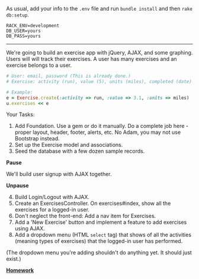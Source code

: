 As usual, add your info to the `.env` file and run `bundle install` and then `rake db:setup`.

```
RACK_ENV=development
DB_USER=yours
DB_PASS=yours
```

---

We're going to build an exercise app with jQuery, AJAX, and some graphing. Users will will track their exercises. A user has many exercises and an exercise belongs to a user.

```ruby
# User: email, password (This is already done.)
# Exercise: activity (run), value (5), units (miles), completed (date)

# Example:
e = Exercise.create(:activity => run, :value => 3.1, :units => miles)
u.exercises << e
```

Your Tasks:

1. Add Foundation. Use a gem or do it manually. Do a complete job here - proper layout, header, footer, alerts, etc. No Adam, you may not use Bootstrap instead.
2. Set up the Exercise model and associations.
3. Seed the database with a few dozen sample records.

**Pause**

We'll build user signup with AJAX together.

**Unpause**

4. Build Login/Logout with AJAX.
5. Create an ExercisesController. On exercises#index, show all the exercises for a logged-in user.
6. Don't neglect the front-end: Add a nav item for Exercises.
7. Add a 'New Exercise' button and implement a feature to add exercises using AJAX.
8. Add a dropdown menu (HTML `select` tag) that shows of all the activities (meaning types of exercises) that the logged-in user has performed.

(The dropdown menu you're adding shouldn't do anything yet. It should just exist.)

**[Homework](https://github.com/sumeetjain/WDI-SF-May-2013/wiki/Homework#exercisr)**

